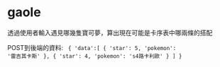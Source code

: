 # gaole

透過使用者輸入遇見哪幾隻寶可夢，算出現在可能是卡序表中哪兩條的搭配

POST到後端的資料:
<code>
{
  'data':[
    {
      'star': 5,
      'pokemon': '雷吉其卡斯'
    },
    {
      'star': 4,
      'pokemon': 's4路卡利歐'
    }
  ]
}
</code>

